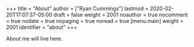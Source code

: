 +++
title = "About"
author = ["Ryan Cummings"]
lastmod = 2020-02-20T17:07:37-05:00
draft = false
weight = 2001
noauthor = true
nocomment = true
nodate = true
nopaging = true
noread = true
[menu.main]
  weight = 2001
  identifier = "about"
+++

About me will live here.
